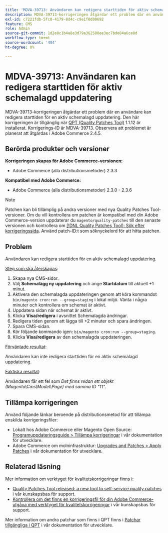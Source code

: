 ```yaml
---
title: 'MDVA-39713: Användaren kan redigera starttiden för aktiv schemalagd uppdatering'
description: MDVA-39713-korrigeringen åtgärdar ett problem där en användare kan redigera starttiden för en aktiv schemalagd uppdatering. Den här korrigeringen är tillgänglig när [QPT-verktyget (Quality Patches Tool)](/help/announcements/adobe-commerce-announcements/magento-quality-patches-released-new-tool-to-self-serve-quality-patches.md) 1.1.12 är installerat. Korrigerings-ID är MDVA-39713. Observera att problemet är planerat att åtgärdas i Adobe Commerce 2.4.5.
exl-id: c7221fdb-5fc0-4179-8d4c-c9e1f0d00692
feature: CMS
role: Admin
source-git-commit: 1d2e0c1b4a8e3d79a362500ee3ec7bde84a6ce0d
workflow-type: tm+mt
source-wordcount: '484'
ht-degree: 0%

---
```


# MDVA-39713: Användaren kan redigera starttiden för aktiv schemalagd uppdatering

MDVA-39713-korrigeringen åtgärdar ett problem där en användare kan redigera starttiden för en aktiv schemalagd uppdatering. Den här korrigeringen är tillgänglig när [QPT (Quality Patches Tool)](/help/announcements/adobe-commerce-announcements/magento-quality-patches-released-new-tool-to-self-serve-quality-patches.md) 1.1.12 är installerat. Korrigerings-ID är MDVA-39713. Observera att problemet är planerat att åtgärdas i Adobe Commerce 2.4.5.

## Berörda produkter och versioner

**Korrigeringen skapas för Adobe Commerce-versionen:**

* Adobe Commerce (alla distributionsmetoder) 2.3.3

**Kompatibel med Adobe Commerce:**

* Adobe Commerce (alla distributionsmetoder) 2.3.0 - 2.3.6

>[!NOTE]
>
>Patchen kan bli tillämplig på andra versioner med nya Quality Patches Tool-versioner. Om du vill kontrollera om patchen är kompatibel med din Adobe Commerce-version uppdaterar du `magento/quality-patches` till den senaste versionen och kontrollera om [[!DNL Quality Patches Tool]: Sök efter korrigeringssida](https://devdocs.magento.com/quality-patches/tool.html#patch-grid). Använd patch-ID:t som söknyckelord för att hitta patchen.

## Problem

Användaren kan redigera starttiden för en aktiv schemalagd uppdatering.

<u>Steg som ska återskapas</u>:

1. Skapa nya CMS-sidor.
1. Välj **Schemalägg ny uppdatering** och ange **Startdatum** till aktuell +1 minut.
1. Aktivera den schemalagda uppdateringen genom att köra kommandot `bin/magento cron:run --group=staging` i lokal miljö. Vänta i några minuter och kontrollera om schemat är aktivt.
1. Uppdatera sidan när schemat är aktivt.
1. Klicka **Visa/redigera** i avsnittet Schemalagda ändringar.
1. Redigera tiden genom att lägga till +2 minuter och spara ändringen.
1. Spara CMS-sidan.
1. Kör följande kommando igen: `bin/magento cron:run --group=staging`.
1. Klicka **Visa/redigera** av den schemalagda uppdateringen.

<u>Förväntade resultat</u>:

Användaren kan inte redigera starttiden för en aktiv schemalagd uppdatering.

<u>Faktiska resultat</u>:

Användaren får ett fel som *Det finns redan ett objekt (Magento\Cms\Model\Page) med samma ID &quot;11&quot;.*

## Tillämpa korrigeringen

Använd följande länkar beroende på distributionsmetod för att tillämpa enskilda korrigeringsfiler:

* Lokalt hos Adobe Commerce eller Magento Open Source: [Programuppdateringsguide > Tillämpa korrigeringar](https://devdocs.magento.com/guides/v2.4/comp-mgr/patching/mqp.html) i vår dokumentation för utvecklare.
* Adobe Commerce om molninfrastruktur: [Upgrades and Patches > Apply Patches](https://devdocs.magento.com/cloud/project/project-patch.html) i vår dokumentation för utvecklare.

## Relaterad läsning

Mer information om verktyget för kvalitetskorrigeringar finns i:

* [Quality Patches Tool released: a new tool to self-service quality patches](/help/announcements/adobe-commerce-announcements/magento-quality-patches-released-new-tool-to-self-serve-quality-patches.md) i vår kunskapsbas för support.
* [Kontrollera om det finns en korrigeringsfil för din Adobe Commerce-utgåva med verktyget för kvalitetskorrigeringar](/help/support-tools/patches-available-in-qpt-tool/check-patch-for-magento-issue-with-magento-quality-patches.md) i vår kunskapsbas för support.

Mer information om andra patchar som finns i QPT finns i [Patchar tillgängliga i QPT](https://devdocs.magento.com/quality-patches/tool.html#patch-grid) i vår dokumentation för utvecklare.
